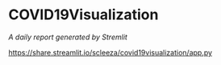 # COVID19Visualization
*A daily report generated by Stremlit* 

https://share.streamlit.io/scleeza/covid19visualization/app.py 
